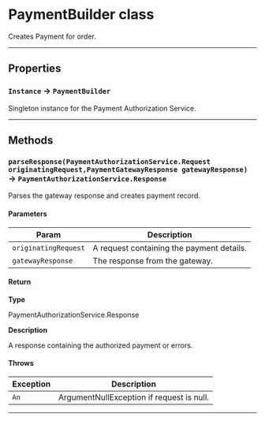 # PaymentBuilder class

Creates Payment for order.

---
## Properties

### `Instance` → `PaymentBuilder`

Singleton instance for the Payment Authorization Service.

---
## Methods
### `parseResponse(PaymentAuthorizationService.Request originatingRequest,PaymentGatewayResponse gatewayResponse)` → `PaymentAuthorizationService.Response`

Parses the gateway response and creates payment record.

#### Parameters
|Param|Description|
|-----|-----------|
|`originatingRequest` |  A request containing the payment details. |
|`gatewayResponse` |  The response from the gateway. |

#### Return

**Type**

PaymentAuthorizationService.Response

**Description**

A response containing the authorized payment or errors.

#### Throws
|Exception|Description|
|---------|-----------|
|`An` |  ArgumentNullException if request is null. |

---
